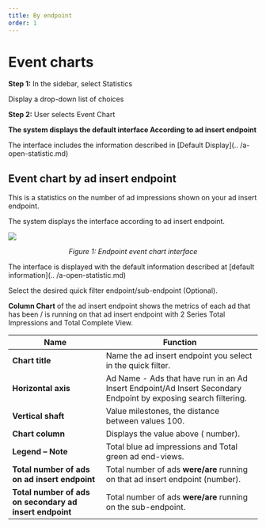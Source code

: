 ```yaml
---
title: By endpoint
order: 1
---
```


# Event charts

**Step 1:** In the sidebar, select Statistics

Display a drop-down list of choices

**Step 2:** User selects Event Chart

**The system displays the default interface According to ad insert endpoint**

The interface includes the information described in [Default Display](.. /a-open-statistic.md)

## Event chart by ad insert endpoint

This is a statistics on the number of ad impressions shown on your ad insert endpoint.

The system displays the interface according to ad insert endpoint.

![](/images/dai/event-chart-by-endpoint.png)

<center>

_Figure 1: Endpoint event chart interface_

</center>

The interface is displayed with the default information described at [default information](.. /a-open-statistic.md)

Select the desired quick filter endpoint/sub-endpoint (Optional).

**Column Chart** of the ad insert endpoint shows the metrics of each ad that has been / is running on that ad insert endpoint with 2 Series Total Impressions and Total Complete View.

| Name                                                    | Function                                                                                                        |
| ------------------------------------------------------- | --------------------------------------------------------------------------------------------------------------- |
| **Chart title**                                         | Name the ad insert endpoint you select in the quick filter.                                                     |
| **Horizontal axis**                                     | Ad Name - Ads that have run in an Ad Insert Endpoint/Ad Insert Secondary Endpoint by exposing search filtering. |
| **Vertical shaft**                                      | Value milestones, the distance between values 100.                                                              |
| **Chart column**                                        | Displays the value above ( number).                                                          |
| **Legend – Note**                                       | Total blue ad impressions and Total green ad end-views.                                                         |
| **Total number of ads on ad insert endpoint**           | Total number of ads **were/are** running on that ad insert endpoint (number).                |
| **Total number of ads on secondary ad insert endpoint** | Total number of ads **were/are** running on the sub-endpoint.                                                   |
